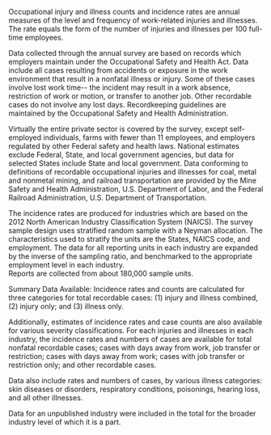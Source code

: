 Occupational injury and illness counts and incidence rates 
are annual measures of the level and frequency of work-related injuries and 
illnesses.  The rate equals the form of the number of injuries and illnesses 
per 100 full-time employees. 

Data collected through the annual survey are based on records which employers 
maintain under the Occupational Safety and Health Act.  Data include all cases 
resulting from accidents or exposure in the work environment that result in a 
nonfatal illness or injury.  Some of these cases involve lost work time-- the 
incident may result in a work absence, restriction of work or motion, or 
transfer to another job.  Other recordable cases do not involve any lost days. 
Recordkeeping guidelines are maintained by the Occupational Safety and Health 
Administration.

Virtually the entire private sector is covered by the survey, except 
self-employed individuals, farms with fewer than 11 employees, and employers 
regulated by other Federal safety and health laws.  National estimates 
exclude Federal, State, and local government agencies, but data for selected 
States include State and local government.  Data conforming to definitions of 
recordable occupational injuries and illnesses for coal, metal and nonmetal 
mining, and railroad transportation are provided by the Mine Safety and Health 
Administration, U.S. Department of Labor, and the Federal Railroad Administration, 
U.S. Department of Transportation.

The incidence rates are produced for industries which are based on the 2012 
North American Industry Classification System (NAICS).  The survey sample design 
uses stratified random sample with a Neyman allocation.  The characteristics used
to stratify the units are the States, NAICS code, and employment. The data for all 
reporting units in each industry are expanded by the inverse of the sampling
ratio, and benchmarked to the appropriate employment level in each industry.  
Reports are collected from about 180,000 sample units.

Summary Data Available:  Incidence rates and counts are calculated for three 
categories for total recordable cases:  (1)  injury and illness combined, 
(2)  injury only; and (3)  illness only.

Additionally, estimates of incidence rates and case counts are also available 
for various severity classifications.  For each injuries and illnesses in each 
industry, the incidence rates and numbers of cases are available for total nonfatal 
recordable cases; cases with days away from work, job transfer or restriction; 
cases with days away from work; cases with job transfer or restriction only; and 
other recordable cases. 

Data also include rates and numbers of cases, by various illness categories:  
skin diseases or disorders, respiratory conditions, poisonings, hearing loss, 
and all other illnesses. 

Data for an unpublished industry were included in the total for the broader 
industry level of which it is a part.

